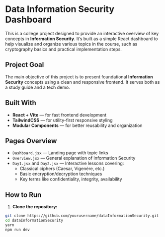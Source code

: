 # Data Information Security Dashboard

This is a college project designed to provide an interactive overview of key concepts in **Information Security**. It’s built as a simple React dashboard to help visualize and organize various topics in the course, such as cryptography basics and practical implementation steps.

## Project Goal

The main objective of this project is to present foundational **Information Security** concepts using a clean and responsive frontend. It serves both as a study guide and a tech demo.

## Built With

- **React + Vite** — for fast frontend development
- **TailwindCSS** — for utility-first responsive styling
- **Modular Components** — for better reusability and organization

## Pages Overview

- `Dashboard.jsx` — Landing page with topic links
- `Overview.jsx` — General explanation of Information Security
- `Day1.jsx` and `Day2.jsx` — Interactive lessons covering:
  - Classical ciphers (Caesar, Vigenère, etc.)
  - Basic encryption/decryption techniques
  - Key terms like confidentiality, integrity, availability

## How to Run

1. **Clone the repository:**

```bash
git clone https://github.com/yourusername/dataInformationSecurity.git
cd dataInformationSecurity
yarn
npm run dev
